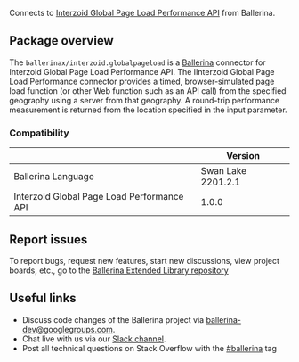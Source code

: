 Connects to [Interzoid Global Page Load Performance API](https://interzoid.com/services/globalpageload) from Ballerina.

## Package overview

The `ballerinax/interzoid.globalpageload` is a [Ballerina](https://ballerina.io/) connector for Interzoid Global Page Load Performance API. The IInterzoid Global Page Load Performance connector provides a timed, browser-simulated page load function (or other Web function such as an API call) from the specified geography using a server from that geography. A round-trip performance measurement is returned from the location specified in the input parameter.

### Compatibility
|                                              | Version                   |
|----------------------------------------------|---------------------------|
| Ballerina Language                           | Swan Lake 2201.2.1          |
| Interzoid Global Page Load Performance API   | 1.0.0                     |

## Report issues
To report bugs, request new features, start new discussions, view project boards, etc., go to the [Ballerina Extended Library repository](https://github.com/ballerina-platform/ballerina-extended-library)

## Useful links
- Discuss code changes of the Ballerina project via [ballerina-dev@googlegroups.com](mailto:ballerina-dev@googlegroups.com).
- Chat live with us via our [Slack channel](https://ballerina.io/community/slack/).
- Post all technical questions on Stack Overflow with the [#ballerina](https://stackoverflow.com/questions/tagged/ballerina) tag
